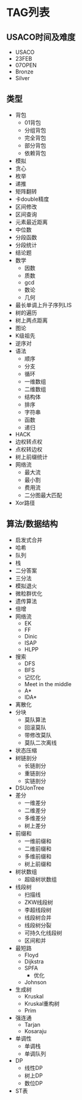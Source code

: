 # TAG列表

## USACO时间及难度

- USACO
- 23FEB
- 07OPEN
- Bronze
- Silver

## 类型

- 背包
  - 01背包
  - 分组背包
  - 完全背包
  - 部分背包
  - 依赖背包
- 模拟
- 贪心
- 枚举
- 递推
- 矩阵翻转
- 卡double精度
- 区间修改
- 区间查询
- 元素最近距离
- 中位数
- 分段函数
- 分段统计
- 结论题
- 数学
  - 因数
  - 质数
  - gcd
  - 数论
  - 几何
- 最长单调上升子序列LIS
- 树的遍历
- 树上两点距离
- 图论
- K级祖先
- 逆序对
- 语法
  - 顺序
  - 分支
  - 循环
  - 一维数组
  - 二维数组
  - 结构体
  - 排序
  - 字符串
  - 函数
  - 递归
- HACK
- 边权转点权
- 点权转边权
- 树上前缀统计
- 网络流
  - 最大流
  - 最小割
  - 费用流
  - 二分图最大匹配
- Xor路径

## 算法/数据结构

- 启发式合并
- 哈希
- 队列
- 栈
- 二分答案
- 三分法
- 模拟退火
- 微粒群优化
- 遗传算法
- 倍增
- 网络流
  - EK
  - FF
  - Dinic
  - ISAP
  - HLPP
- 搜索
  - DFS
  - BFS
  - 记忆化
  - Meet in the middle
  - A*
  - IDA*
- 离散化
- 分块
  - 莫队算法
  - 回滚莫队
  - 带修改莫队
  - 莫队二次离线
- 状态压缩
- 树链剖分
  - 长链剖分
  - 重链剖分
  - 实链剖分
- DSUonTree
- 差分
  - 一维差分
  - 二维差分
  - 多维差分
  - 树上差分
- 前缀和
  - 一维前缀和
  - 二维前缀和
  - 多维前缀和
  - 树上前缀和
- 树状数组
  - 超级树状数组
- 线段树
  - 扫描线
  - ZKW线段树
  - 李超线段树
  - 线段树合并
  - 线段树分裂
  - 可持久化线段树
  - 区间和并
- 最短路
  - Floyd
  - Dijkstra
  - SPFA
    - 优化
  - Johnson
- 生成树
  - Kruskal
  - Kruskal重构树
  - Prim
- 强连通
  - Tarjan
  - Kosaraju
- 单调性
  - 单调栈
  - 单调队列
- DP
  - 线性DP
  - 树上DP
  - 数位DP
- ST表